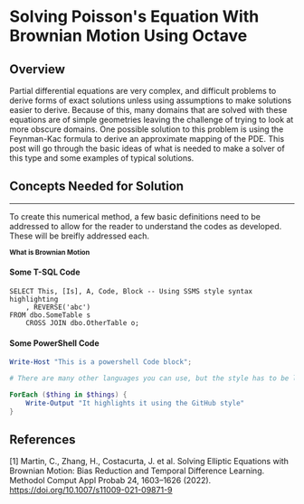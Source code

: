 # Solving Poisson's Equation With Brownian Motion Using Octave

**Overview**
---
Partial differential equations are very complex, and difficult problems to derive forms of exact solutions unless using assumptions to make solutions easier to derive. Because of this, many domains that are solved with these equations are of simple geometries leaving the challenge of trying to look at more obscure domains. One possible solution to this problem is using the Feynman-Kac formula to derive an approximate mapping of the PDE. This post will go through the basic ideas of what is needed to make a solver of this type and some examples of typical solutions.

## **Concepts Needed for Solution**
---
To create this numerical method, a few basic definitions need to be addressed to allow for the reader to understand the codes as developed. These will be breifly addressed each.

<sup>**What is Brownian Motion**</sup>


#### Some T-SQL Code

```tsql
SELECT This, [Is], A, Code, Block -- Using SSMS style syntax highlighting
    , REVERSE('abc')
FROM dbo.SomeTable s
    CROSS JOIN dbo.OtherTable o;
```

#### Some PowerShell Code

```powershell
Write-Host "This is a powershell Code block";

# There are many other languages you can use, but the style has to be loaded first

ForEach ($thing in $things) {
    Write-Output "It highlights it using the GitHub style"
}
```
## References
[1] Martin, C., Zhang, H., Costacurta, J. et al. Solving Elliptic Equations with Brownian Motion: Bias Reduction and Temporal Difference Learning. Methodol Comput Appl Probab 24, 1603–1626 (2022). https://doi.org/10.1007/s11009-021-09871-9
